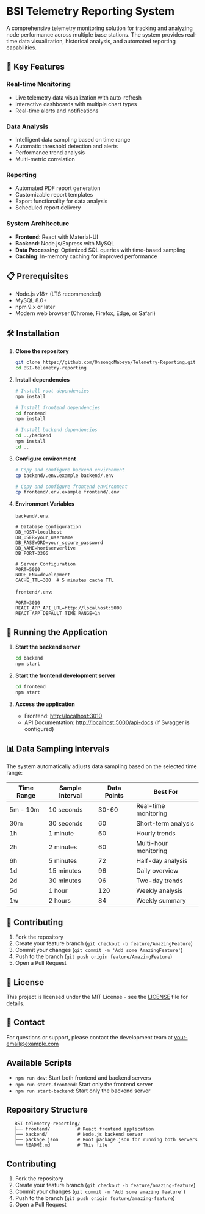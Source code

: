 # BSI Telemetry Reporting System

A comprehensive telemetry monitoring solution for tracking and analyzing node performance across multiple base stations. The system provides real-time data visualization, historical analysis, and automated reporting capabilities.

## 🚀 Key Features

### Real-time Monitoring

- Live telemetry data visualization with auto-refresh
- Interactive dashboards with multiple chart types
- Real-time alerts and notifications

### Data Analysis

- Intelligent data sampling based on time range
- Automatic threshold detection and alerts
- Performance trend analysis
- Multi-metric correlation

### Reporting

- Automated PDF report generation
- Customizable report templates
- Export functionality for data analysis
- Scheduled report delivery

### System Architecture

- **Frontend**: React with Material-UI
- **Backend**: Node.js/Express with MySQL
- **Data Processing**: Optimized SQL queries with time-based sampling
- **Caching**: In-memory caching for improved performance

## 📋 Prerequisites

- Node.js v18+ (LTS recommended)
- MySQL 8.0+
- npm 9.x or later
- Modern web browser (Chrome, Firefox, Edge, or Safari)

## 🛠️ Installation

1. **Clone the repository**

   ```bash
   git clone https://github.com/OnsongoMabeya/Telemetry-Reporting.git
   cd BSI-telemetry-reporting
   ```

2. **Install dependencies**

   ```bash
   # Install root dependencies
   npm install
   
   # Install frontend dependencies
   cd frontend
   npm install
   
   # Install backend dependencies
   cd ../backend
   npm install
   cd ..
   ```

3. **Configure environment**

   ```bash
   # Copy and configure backend environment
   cp backend/.env.example backend/.env
   
   # Copy and configure frontend environment
   cp frontend/.env.example frontend/.env
   ```

4. **Environment Variables**

   `backend/.env`:

   ```env
   # Database Configuration
   DB_HOST=localhost
   DB_USER=your_username
   DB_PASSWORD=your_secure_password
   DB_NAME=horiserverlive
   DB_PORT=3306
   
   # Server Configuration
   PORT=5000
   NODE_ENV=development
   CACHE_TTL=300  # 5 minutes cache TTL
   ```

   `frontend/.env`:

   ```env
   PORT=3010
   REACT_APP_API_URL=http://localhost:5000
   REACT_APP_DEFAULT_TIME_RANGE=1h
   ```

## 🚦 Running the Application

1. **Start the backend server**

   ```bash
   cd backend
   npm start
   ```

2. **Start the frontend development server**

   ```bash
   cd frontend
   npm start
   ```

3. **Access the application**
   - Frontend: [http://localhost:3010](http://localhost:3010)
   - API Documentation: [http://localhost:5000/api-docs](http://localhost:5000/api-docs) (if Swagger is configured)

## 📊 Data Sampling Intervals

The system automatically adjusts data sampling based on the selected time range:

| Time Range | Sample Interval | Data Points | Best For |
|------------|-----------------|-------------|----------|
| 5m - 10m   | 10 seconds      | 30-60       | Real-time monitoring |
| 30m        | 30 seconds      | 60          | Short-term analysis |
| 1h         | 1 minute        | 60          | Hourly trends |
| 2h         | 2 minutes       | 60          | Multi-hour monitoring |
| 6h         | 5 minutes       | 72          | Half-day analysis |
| 1d         | 15 minutes      | 96          | Daily overview |
| 2d         | 30 minutes      | 96          | Two-day trends |
| 5d         | 1 hour          | 120         | Weekly analysis |
| 1w         | 2 hours         | 84          | Weekly summary |

## 🤝 Contributing

1. Fork the repository
2. Create your feature branch (`git checkout -b feature/AmazingFeature`)
3. Commit your changes (`git commit -m 'Add some AmazingFeature'`)
4. Push to the branch (`git push origin feature/AmazingFeature`)
5. Open a Pull Request

## 📄 License

This project is licensed under the MIT License - see the [LICENSE](LICENSE) file for details.

## 📧 Contact

For questions or support, please contact the development team at [your-email@example.com](mailto:your-email@example.com)

## Available Scripts

- `npm run dev`: Start both frontend and backend servers
- `npm run start-frontend`: Start only the frontend server
- `npm run start-backend`: Start only the backend server

## Repository Structure

```tree
   BSI-telemetry-reporting/
   ├── frontend/          # React frontend application
   ├── backend/           # Node.js backend server
   ├── package.json       # Root package.json for running both servers
   └── README.md          # This file
```

## Contributing

1. Fork the repository
2. Create your feature branch (`git checkout -b feature/amazing-feature`)
3. Commit your changes (`git commit -m 'Add some amazing feature'`)
4. Push to the branch (`git push origin feature/amazing-feature`)
5. Open a Pull Request
